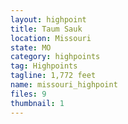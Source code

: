 ```yaml
---
layout: highpoint
title: Taum Sauk
location: Missouri
state: MO
category: highpoints
tag: Highpoints
tagline: 1,772 feet
name: missouri_highpoint
files: 9
thumbnail: 1
---
```

